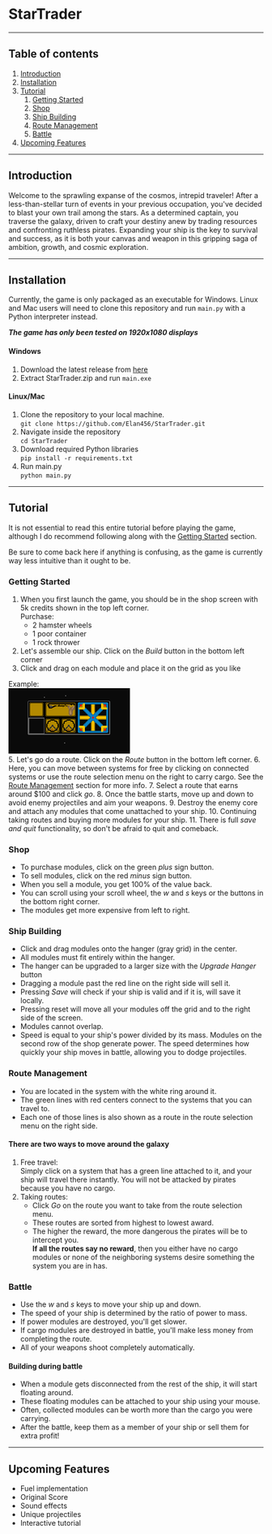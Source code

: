 # StarTrader
***
## Table of contents
1. [Introduction](#introduction)
2. [Installation](#installation)
3. [Tutorial](#tutorial)
   1. [Getting Started](#getting-started)
   2. [Shop](#shop)
   3. [Ship Building](#ship-building)
   4. [Route Management](#route-management)
   5. [Battle](#battle)
4. [Upcoming Features](#upcoming-features)
***

## Introduction

Welcome to the sprawling expanse of the cosmos, intrepid traveler! After a less-than-stellar turn of events in your previous
occupation, you've decided to blast your own trail among the stars. As a determined captain, you traverse the galaxy,
driven to craft your destiny anew by trading resources and confronting ruthless pirates. Expanding your ship is the
key to survival and success, as it is both your canvas and weapon in this gripping saga of ambition, growth,
and cosmic exploration.
***

## Installation

Currently, the game is only packaged as an executable for Windows. Linux and Mac users will need to clone this repository and run
`main.py` with a Python interpreter instead.

***The game has only been tested on 1920x1080 displays***


#### Windows
1. Download the latest release from [here](https://github.com/Elan456/StarTrader/releases)
2. Extract StarTrader.zip and run `main.exe`

#### Linux/Mac
1. Clone the repository to your local machine.  
    `git clone https://github.com/Elan456/StarTrader.git`
2. Navigate inside the repository  
   `cd StarTrader`
3. Download required Python libraries  
   `pip install -r requirements.txt`
4. Run main.py  
   `python main.py`
***

## Tutorial

It is not essential to read this entire tutorial before playing the game, although I do
recommend following along with the [Getting Started](#getting-started) section.

Be sure to come back here if anything is confusing, as the game is currently way less
intuitive than it ought to be. 

### Getting Started
1. When you first launch the game, you should be in the shop screen with 5k credits shown
in the top left corner.  
Purchase:
   * 2 hamster wheels 
   * 1 poor container
   * 1 rock thrower
2. Let's assemble our ship. Click on the *Build* button in the bottom left corner
3. Click and drag on each module and place it on the grid as you like

Example:  
![First ship example](https://github.com/Elan456/StarTrader/blob/7504c7963885438fc0ce00cdc24727312a569613/assets/first_ship.png)  
5. Let's go do a route. Click on the *Route* button in the bottom left corner.
6. Here, you can move between systems for free by clicking on connected systems or
use the route selection menu on the right to carry cargo. See the [Route Management](#route-management)
section for more info. 
7. Select a route that earns around $100 and click *go*.
8. Once the battle starts, move up and down to avoid enemy projectiles and aim your
weapons.
9. Destroy the enemy core and attach any modules that come unattached to your ship.
10. Continuing taking routes and buying more modules for your ship.
11. There is full *save and quit* functionality, so don't be afraid to quit
and comeback. 

### Shop
- To purchase modules, click on the green *plus* sign button.
- To sell modules, click on the red *minus* sign button.
- When you sell a module, you get 100% of the value back.
- You can scroll using your scroll wheel, the *w* and *s* keys or the buttons in the
bottom right corner.
- The modules get more expensive from left to right.

### Ship Building
- Click and drag modules onto the hanger (gray grid) in the center.
- All modules must fit entirely within the hanger.
- The hanger can be upgraded to a larger size with the *Upgrade Hanger* button
- Dragging a module past the red line on the right side will sell it.
- Pressing *Save* will check if your ship is valid and if it is, will save it
locally. 
- Pressing reset will move all your modules off the grid and to the right side of the screen.
- Modules cannot overlap. 
- Speed is equal to your ship's power divided by its mass. Modules
on the second row of the shop generate power. The speed determines how
quickly your ship moves in battle, allowing you to dodge projectiles.

### Route Management
- You are located in the system with the white ring around it.
- The green lines with red centers connect to the systems 
that you can travel to. 
- Each one of those lines is also shown as a route in the route selection menu
on the right side. 

#### There are two ways to move around the galaxy
1. Free travel:  
Simply click on a system that has a green line attached to it, and your ship
will travel there instantly. You will not be attacked by pirates because you
have no cargo. 
2. Taking routes:  
    - Click *Go* on the route you want to take from the route selection menu.
    - These routes are sorted from highest to lowest award.  
    - The higher the reward, the more dangerous the pirates will be to intercept you.  
**If all the routes say no reward**, then you either have no cargo modules or
none of the neighboring systems desire something the system you are in has. 


### Battle
- Use the *w* and *s* keys to move your ship up and down.
- The speed of your ship is determined by the ratio of power to mass.
- If power modules are destroyed, you'll get slower. 
- If cargo modules are destroyed in battle, you'll make less money from
completing the route.
- All of your weapons shoot completely automatically.

#### Building during battle
- When a module gets disconnected from the rest of the ship, it will start floating around.
- These floating modules can be attached to your ship using your mouse.
- Often, collected modules can be worth more than the cargo you
were carrying. 
- After the battle, keep them as a member of your ship or sell them for extra profit!

***

## Upcoming Features
- Fuel implementation
- Original Score
- Sound effects
- Unique projectiles
- Interactive tutorial
